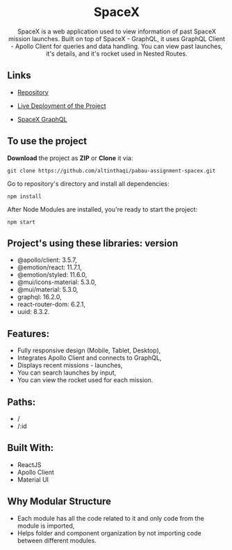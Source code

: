 <h1 align="center">SpaceX</h1>

<p align="center">SpaceX is a web application used to view information of past SpaceX mission launches. Built on top of SpaceX - GraphQL, it uses GraphQL Client - Apollo Client for queries and data handling. You can view past launches, it's details, and it's rocket used in Nested Routes.</p>

## Links

- [Repository](https://github.com/altinthaqi/pabau-assignment-spacex "SpaceX Repo")

- [Live Deployment of the Project](https://www.spacex-launches.altinthaci.com "Live View")

- [SpaceX GraphQL](https://api.spacex.land/graphql/ "SpaceX GraphQL")

## To use the project

**Download** the project as **ZIP** or **Clone** it via:

```
git clone https://github.com/altinthaqi/pabau-assignment-spacex.git
```

Go to repository's directory and install all dependencies:

```
npm install
```

After Node Modules are installed, you're ready to start the project:

```
npm start
```

## Project's using these libraries: version

- @apollo/client: 3.5.7,
- @emotion/react: 11.7.1,
- @emotion/styled: 11.6.0,
- @mui/icons-material: 5.3.0,
- @mui/material: 5.3.0,
- graphql: 16.2.0,
- react-router-dom: 6.2.1,
- uuid: 8.3.2.

## Features:

- Fully responsive design (Mobile, Tablet, Desktop),
- Integrates Apollo Client and connects to GraphQL,
- Displays recent missions - launches,
- You can search launches by input,
- You can view the rocket used for each mission.

## Paths:

- /
- /:id

## Built With:

- ReactJS
- Apollo Client
- Material UI

## Why Modular Structure

- Each module has all the code related to it and only code from the module is imported,
- Helps folder and component organization by not importing code between different modules.
